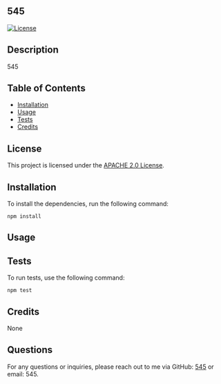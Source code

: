 ## 545

[![License](https://img.shields.io/badge/License-Apache%202.0-blue.svg)](https://opensource.org/licenses/Apache-2.0)

## Description
545

## Table of Contents
- [Installation](#installation)
- [Usage](#usage)
- [Tests](#tests)
- [Credits](#credits)

## License
This project is licensed under the [APACHE 2.0 License](https://opensource.org/licenses/Apache-2.0).


## Installation
To install the dependencies, run the following command:
```
npm install
```

## Usage


## Tests
To run tests, use the following command:
```
npm test
```

## Credits
None

## Questions
For any questions or inquiries, please reach out to me via GitHub: [545](https://github.com/545) or email: 545.
